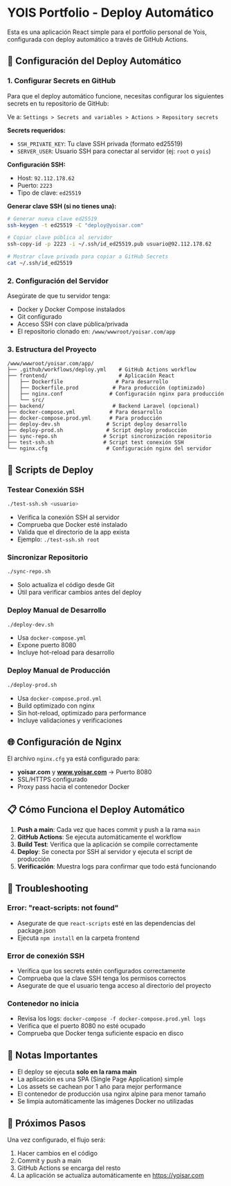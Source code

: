 # YOIS Portfolio - Deploy Automático

Esta es una aplicación React simple para el portfolio personal de Yois, configurada con deploy automático a través de GitHub Actions.

## 🚀 Configuración del Deploy Automático

### 1. Configurar Secrets en GitHub

Para que el deploy automático funcione, necesitas configurar los siguientes secrets en tu repositorio de GitHub:

Ve a: `Settings > Secrets and variables > Actions > Repository secrets`

**Secrets requeridos:**
- `SSH_PRIVATE_KEY`: Tu clave SSH privada (formato ed25519)
- `SERVER_USER`: Usuario SSH para conectar al servidor (ej: `root` o `yois`)

**Configuración SSH:**
- Host: `92.112.178.62`
- Puerto: `2223`
- Tipo de clave: `ed25519`

**Generar clave SSH (si no tienes una):**
```bash
# Generar nueva clave ed25519
ssh-keygen -t ed25519 -C "deploy@yoisar.com"

# Copiar clave pública al servidor
ssh-copy-id -p 2223 -i ~/.ssh/id_ed25519.pub usuario@92.112.178.62

# Mostrar clave privada para copiar a GitHub Secrets
cat ~/.ssh/id_ed25519
```

### 2. Configuración del Servidor

Asegúrate de que tu servidor tenga:
- Docker y Docker Compose instalados
- Git configurado
- Acceso SSH con clave pública/privada
- El repositorio clonado en: `/www/wwwroot/yoisar.com/app`

### 3. Estructura del Proyecto

```
/www/wwwroot/yoisar.com/app/
├── .github/workflows/deploy.yml    # GitHub Actions workflow
├── frontend/                       # Aplicación React
│   ├── Dockerfile                 # Para desarrollo
│   ├── Dockerfile.prod           # Para producción (optimizado)
│   ├── nginx.conf               # Configuración nginx para producción
│   └── src/
├── backend/                      # Backend Laravel (opcional)
├── docker-compose.yml           # Para desarrollo
├── docker-compose.prod.yml      # Para producción
├── deploy-dev.sh               # Script deploy desarrollo
├── deploy-prod.sh              # Script deploy producción
├── sync-repo.sh               # Script sincronización repositorio
├── test-ssh.sh                # Script test conexión SSH
└── nginx.cfg                   # Configuración nginx del servidor
```

## 🔧 Scripts de Deploy

### Testear Conexión SSH
```bash
./test-ssh.sh <usuario>
```
- Verifica la conexión SSH al servidor
- Comprueba que Docker esté instalado
- Valida que el directorio de la app exista
- Ejemplo: `./test-ssh.sh root`

### Sincronizar Repositorio
```bash
./sync-repo.sh
```
- Solo actualiza el código desde Git
- Útil para verificar cambios antes del deploy

### Deploy Manual de Desarrollo
```bash
./deploy-dev.sh
```
- Usa `docker-compose.yml`
- Expone puerto 8080
- Incluye hot-reload para desarrollo

### Deploy Manual de Producción
```bash
./deploy-prod.sh
```
- Usa `docker-compose.prod.yml`
- Build optimizado con nginx
- Sin hot-reload, optimizado para performance
- Incluye validaciones y verificaciones

## 🌐 Configuración de Nginx

El archivo `nginx.cfg` ya está configurado para:
- **yoisar.com** y **www.yoisar.com** → Puerto 8080
- SSL/HTTPS configurado
- Proxy pass hacia el contenedor Docker

## 📋 Cómo Funciona el Deploy Automático

1. **Push a main**: Cada vez que haces commit y push a la rama `main`
2. **GitHub Actions**: Se ejecuta automáticamente el workflow
3. **Build Test**: Verifica que la aplicación se compile correctamente
4. **Deploy**: Se conecta por SSH al servidor y ejecuta el script de producción
5. **Verificación**: Muestra logs para confirmar que todo está funcionando

## 🐛 Troubleshooting

### Error: "react-scripts: not found"
- Asegurate de que `react-scripts` esté en las dependencias del package.json
- Ejecuta `npm install` en la carpeta frontend

### Error de conexión SSH
- Verifica que los secrets estén configurados correctamente
- Comprueba que la clave SSH tenga los permisos correctos
- Asegurate de que el usuario tenga acceso al directorio del proyecto

### Contenedor no inicia
- Revisa los logs: `docker-compose -f docker-compose.prod.yml logs`
- Verifica que el puerto 8080 no esté ocupado
- Comprueba que Docker tenga suficiente espacio en disco

## 📝 Notas Importantes

- El deploy se ejecuta **solo en la rama main**
- La aplicación es una SPA (Single Page Application) simple
- Los assets se cachean por 1 año para mejor performance
- El contenedor de producción usa nginx alpine para menor tamaño
- Se limpia automáticamente las imágenes Docker no utilizadas

## 🎯 Próximos Pasos

Una vez configurado, el flujo será:
1. Hacer cambios en el código
2. Commit y push a main
3. GitHub Actions se encarga del resto
4. La aplicación se actualiza automáticamente en https://yoisar.com
